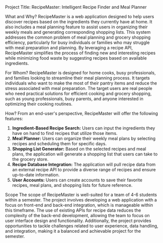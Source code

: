 Project Title: RecipeMaster: Intelligent Recipe Finder and Meal Planner

What and Why?
RecipeMaster is a web application designed to help users discover recipes based on the ingredients they currently have at home. It also includes a meal planning feature to assist users in organizing their weekly meals and generating corresponding shopping lists. This system addresses the common problem of meal planning and grocery shopping efficiency, particularly for busy individuals or families who may struggle with meal preparation and planning. By leveraging a recipe API, RecipeMaster simplifies the process of finding new and interesting recipes while minimizing food waste by suggesting recipes based on available ingredients.

For Whom?
RecipeMaster is designed for home cooks, busy professionals, and families looking to streamline their meal planning process. It targets individuals who want to make the most of their pantry items and reduce the stress associated with meal preparation. The target users are real people who need practical solutions for efficient cooking and grocery shopping, such as young professionals, busy parents, and anyone interested in optimizing their cooking routines.

How?
From an end-user's perspective, RecipeMaster will offer the following features:
1. **Ingredient-Based Recipe Search:** Users can input the ingredients they have on hand to find recipes that utilize those items.
2. **Meal Planner:** Users can organize their weekly meal plans by selecting recipes and scheduling them for specific days.
3. **Shopping List Generator:** Based on the selected recipes and meal plans, the application will generate a shopping list that users can take to the grocery store.
4. **Recipe Database Integration:** The application will pull recipe data from an external recipe API to provide a diverse range of recipes and ensure up-to-date information.
5. **User Accounts:** Users can create accounts to save their favorite recipes, meal plans, and shopping lists for future reference.

Scope
The scope of RecipeMaster is well-suited for a team of 4-6 students within a semester. The project involves developing a web application with a focus on front-end and back-end integration, which is manageable within this timeframe. The use of existing APIs for recipe data reduces the complexity of the back-end development, allowing the team to focus on user interface design and functionality. Additionally, the project provides opportunities to tackle challenges related to user experience, data handling, and integration, making it a balanced and achievable project for the semester.
